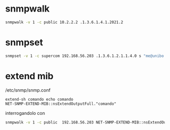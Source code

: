 # snmpwalk
```bash
snmpwalk -v 1 -c public 10.2.2.2 .1.3.6.1.4.1.2021.2
```
# snmpset
```bash
snmpset -v 1 -c supercom 192.168.56.203 .1.3.6.1.2.1.1.4.0 s "me@unibo.it"
```
# extend mib
/etc/snmp/snmp.conf
```
extend-sh comando echo comando
NET-SNMP-EXTEND-MIB::nsExtendOutputFull."comando"
```
interrogandolo con
```bash
snmpwalk -v 1 -c public  192.168.56.203 NET-SNMP-EXTEND-MIB::nsExtendOutputFull
```